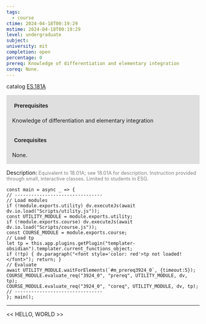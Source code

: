 ```yaml
---
tags:
  - course
ctime: 2024-04-18T00:19:29
mstime: 2024-04-18T00:19:29
level: undergraduate
subject: 
university: mit
completion: open
percentage: 0
prereq: Knowledge of differentiation and elementary integration
coreq: None.
---
```


catalog [ES.181A](http://student.mit.edu/catalog/mESa.html#ES.181A)

<span style="display: block; padding: 15px; background-color: rgb(100, 100, 100, 0.2);"><font id="m_prereq3924_0" style="display: block; font-family: Arial, sans-serif; font-weight: bold; padding: 5px">Prerequisites</font><br><span id="prereq3924_0">Knowledge of differentiation and elementary integration</span></span>
<span style="display: block; padding: 15px; background-color: rgb(100, 100, 100, 0.2);"><font id="m_coreq3924_0" style="display: block; font-family: Arial, sans-serif; font-weight: bold; padding: 5px">Corequisites</font><br><span id="coreq3924_0">None.</span></span>

<font style="">Description:</font>
<font style="color: grey; font-size: 0.8rem;">Equivalent to 18.01A; see 18.01A for description. Instruction provided through small, interactive classes. Limited to students in ESG.</font>

```dataviewjs
const main = async _ => {
// --------------------------------
// Load modules
if (!module.exports.utility) dv.executeJs(await dv.io.load("Scripts/utility.js"));
const UTILITY_MODULE = module.exports.utility;
if (!module.exports.course) dv.executeJs(await dv.io.load("Scripts/course.js"));
const COURSE_MODULE = module.exports.course;
// Load tp
let tp = this.app.plugins.getPlugin("templater-obsidian").templater.current_functions_object;
if (!tp) { dv.paragraph("<font style='color: red'>tp not loaded!</font>"); return; }
// Evaluate
await UTILITY_MODULE.waitForElements(`#m_prereq3924_0`, {timeout:5});
COURSE_MODULE.evaluate_req("3924_0", "prereq", UTILITY_MODULE, dv, tp);
COURSE_MODULE.evaluate_req("3924_0", "coreq", UTILITY_MODULE, dv, tp);
// --------------------------------
}; main();
```

---

<< HELLO, WORLD >>
